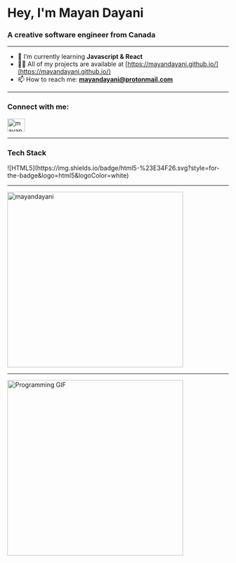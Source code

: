 
<h1 align="left">Hey, I'm Mayan Dayani</h1>
<h3 align="left">A creative software engineer from Canada</h3>


---

- 🌱 I’m currently learning **Javascript & React**
- 👨‍💻 All of my projects are available at [https://mayandayani.github.io/](https://mayandayani.github.io/)
- 📫 How to reach me: **mayandayani@protonmail.com**

---

<h3 align="left">Connect with me:</h3>
<p align="left">
<a href="https://linkedin.com/in/mayandayani" target="blank"><img align="center" src="https://raw.githubusercontent.com/rahuldkjain/github-profile-readme-generator/master/src/images/icons/Social/linked-in-alt.svg" alt="mayandayani" height="30" width="40" /></a>
</p>

---

<h3 align="left">Tech Stack</h3>
![HTML5](https://img.shields.io/badge/html5-%23E34F26.svg?style=for-the-badge&logo=html5&logoColor=white)

---
<div>
<img width="400" src="https://github-readme-stats.vercel.app/api/top-langs?username=mayandayani&show_icons=true&locale=en&layout=compact" alt="mayandayani" /></p>
</div>

---

<div>
  <img src="https://media.tenor.com/PshaXsSgKdEAAAAC/programming.gif" width="400" alt="Programming GIF">
</div>
